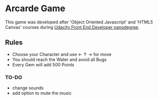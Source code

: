 # Arcarde Game

This game was developed after 'Object Oriented Javascript' and 'HTML5 Canvas' courses during [Udacity Front End Developer nanodegree](https://www.udacity.com/course/front-end-web-developer-nanodegree--nd001).

## Rules
* Choose your Character and use &#8592; &#8593; &#8594; for move
* You should reach the Water and avoid all Bugs
* Every Gem will add 500 Points


### TO-DO
* change sounds
* add option to mute the music
